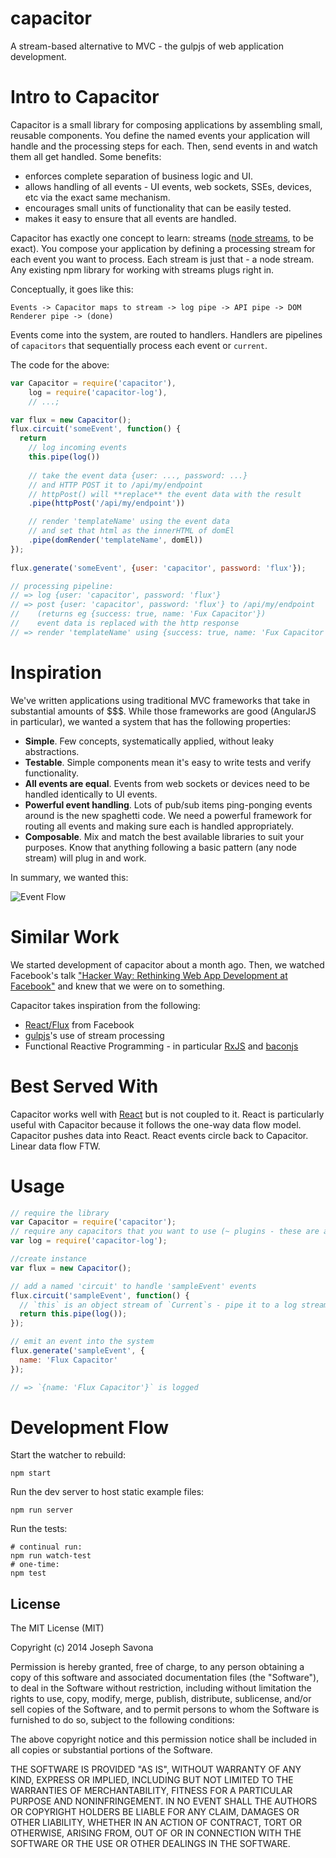 capacitor
=========

A stream-based alternative to MVC - the gulpjs of web application development. 

# Intro to Capacitor

Capacitor is a small library for composing applications by assembling small, reusable components. You define the named events your application will handle and the processing steps for each. Then, send events in and watch them all get handled. Some benefits:
- enforces complete separation of business logic and UI.
- allows handling of all events - UI events, web sockets, SSEs, devices, etc via the exact same mechanism.
- encourages small units of functionality that can be easily tested.
- makes it easy to ensure that all events are handled.

Capacitor has exactly one concept to learn: streams ([node streams](http://nodejs.org/api/stream.html), to be exact). You compose your application by defining a processing stream for each event you want to process. Each stream is just that - a node stream. Any existing npm library for working with streams plugs right in.

Conceptually, it goes like this:

```
Events -> Capacitor maps to stream -> log pipe -> API pipe -> DOM Renderer pipe -> (done)
```
    
Events come into the system, are routed to handlers. Handlers are pipelines of `capacitors` that sequentially process each event or `current`. 

The code for the above:

```javascript
var Capacitor = require('capacitor'),
    log = require('capacitor-log'),
    // ...;

var flux = new Capacitor();
flux.circuit('someEvent', function() {
  return 
    // log incoming events
    this.pipe(log())
    
    // take the event data {user: ..., password: ...}
    // and HTTP POST it to /api/my/endpoint
    // httpPost() will **replace** the event data with the result
    .pipe(httpPost('/api/my/endpoint'))

    // render 'templateName' using the event data
    // and set that html as the innerHTML of domEl
    .pipe(domRender('templateName', domEl))
});
    
flux.generate('someEvent', {user: 'capacitor', password: 'flux'});

// processing pipeline:
// => log {user: 'capacitor', password: 'flux'}
// => post {user: 'capacitor', password: 'flux'} to /api/my/endpoint 
//    (returns eg {success: true, name: 'Fux Capacitor'})
//    event data is replaced with the http response
// => render 'templateName' using {success: true, name: 'Fux Capacitor'} at domEl
```

# Inspiration

We've written applications using traditional MVC frameworks that take in substantial amounts of $$$. While those frameworks are good (AngularJS in particular), we wanted a system that has the following properties:

- **Simple**. Few concepts, systematically applied, without leaky abstractions.
- **Testable**. Simple components mean it's easy to write tests and verify functionality.
- **All events are equal**. Events from web sockets or devices need to be handled identically to UI events.
- **Powerful event handling**. Lots of pub/sub items ping-ponging events around is the new spaghetti code. We need a powerful framework for routing all events and making sure each is handled appropriately.
- **Composable**. Mix and match the best available libraries to suit your purposes. Know that anything following a basic pattern (any node stream) will plug in and work.

In summary, we wanted this:

![Event Flow](https://github.com/capacitorjs/capacitor/raw/master/capacitorjs-flow-diagram.png)

# Similar Work

We started development of capacitor about a month ago. Then, we watched Facebook's talk ["Hacker Way: Rethinking Web App Development at Facebook"](https://www.youtube.com/watch?v=nYkdrAPrdcw&feature=youtu.be) and knew that we were on to something. 

Capacitor takes inspiration from the following:
- [React/Flux](http://facebook.github.io/react/blog/2014/05/06/flux.html) from Facebook
- [gulpjs](http://gulpjs.com/)'s use of stream processing
- Functional Reactive Programming - in particular [RxJS](https://github.com/Reactive-Extensions/RxJS) and [baconjs](https://github.com/baconjs/bacon.js/tree/master)

# Best Served With

Capacitor works well with [React](http://facebook.github.io/react/) but is not coupled to it. React is particularly useful with Capacitor because it follows the one-way data flow model. Capacitor pushes data into React. React events circle back to Capacitor. Linear data flow FTW.


# Usage

```javascript
// require the library
var Capacitor = require('capacitor');
// require any capacitors that you want to use (~ plugins - these are any node through streams)
var log = require('capacitor-log');

//create instance
var flux = new Capacitor();

// add a named 'circuit' to handle 'sampleEvent' events
flux.circuit('sampleEvent', function() {
  // `this` is an object stream of `Current`s - pipe it to a log stream and return.
  return this.pipe(log());
});

// emit an event into the system
flux.generate('sampleEvent', {
  name: 'Flux Capacitor'
});

// => `{name: 'Flux Capacitor'}` is logged

```

# Development Flow

Start the watcher to rebuild:

    npm start

Run the dev server to host static example files:

    npm run server

Run the tests:

    # continual run:
    npm run watch-test
    # one-time:
    npm test

## License

The MIT License (MIT)

Copyright (c) 2014 Joseph Savona

Permission is hereby granted, free of charge, to any person obtaining a copy
of this software and associated documentation files (the "Software"), to deal
in the Software without restriction, including without limitation the rights
to use, copy, modify, merge, publish, distribute, sublicense, and/or sell
copies of the Software, and to permit persons to whom the Software is
furnished to do so, subject to the following conditions:

The above copyright notice and this permission notice shall be included in all
copies or substantial portions of the Software.

THE SOFTWARE IS PROVIDED "AS IS", WITHOUT WARRANTY OF ANY KIND, EXPRESS OR
IMPLIED, INCLUDING BUT NOT LIMITED TO THE WARRANTIES OF MERCHANTABILITY,
FITNESS FOR A PARTICULAR PURPOSE AND NONINFRINGEMENT. IN NO EVENT SHALL THE
AUTHORS OR COPYRIGHT HOLDERS BE LIABLE FOR ANY CLAIM, DAMAGES OR OTHER
LIABILITY, WHETHER IN AN ACTION OF CONTRACT, TORT OR OTHERWISE, ARISING FROM,
OUT OF OR IN CONNECTION WITH THE SOFTWARE OR THE USE OR OTHER DEALINGS IN THE
SOFTWARE.